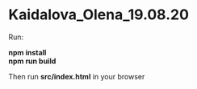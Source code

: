 # Kaidalova_Olena_19.08.20

Run:  

**npm install**   
**npm run build**  

Then run **src/index.html** in your browser
